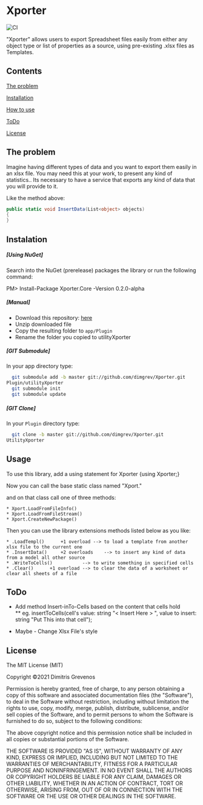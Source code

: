 # Xporter
![CI](https://github.com/dimgrev/Xporter/actions/workflows/ci.yml/badge.svg) 

"Xporter" allows users to export Spreadsheet files easily from either any object type or list of properties as a source, using pre-existing .xlsx files as Templates.

## Contents
[The problem](#The-problem)

[Installation](#Instalation)

[How to use](#Usage)

[ToDo](#ToDo)

[License](#License)

## The problem
Imagine having different types of data and you want to export them easily in an xlsx file.
You may need this at your work, to present any kind of statistics.. Its necessary to have 
a service that exports any kind of data that you will provide to it.

Like the method above:

```C#
public static void InsertData(List<object> objects)
{
}
```

## Instalation
##### [Using NuGet]
Search into the NuGet (prerelease) packages the library or run the following command:

PM> Install-Package Xporter.Core -Version 0.2.0-alpha

##### [Manual]
* Download this repository: <a href="https://github.com/dimgrev/Xporter/archive/main.zip" target="_blank">here</a>
* Unzip downloaded file
* Copy the resulting folder to `app/Plugin`
* Rename the folder you copied to utilityXporter

##### [GIT Submodule]
In your app directory type:
```bash
  git submodule add -b master git://github.com/dimgrev/Xporter.git 
Plugin/utilityXporter
  git submodule init
  git submodule update
```

##### [GIT Clone]
In your `Plugin` directory type:
```bash
  git clone -b master git://github.com/dimgrev/Xporter.git 
UtilityXporter
```

## Usage
To use this library, add a using statement for Xporter {using Xporter;}

Now you can call the base static class named "Xport."

and on that class call one of three methods:

	* Xport.LoadFromFileInfo()
	* Xport.LoadFromFileStream()
	* Xport.CreateNewPackage()

Then you can use the library extensions methods listed below as you like:

	* .LoadTempl()		+1 overload	--> to load a template from another xlsx file to the current one
	* .InsertData()		+2 overloads	--> to insert any kind of data from a model all other source
	* .WriteToCells()			--> to write something in specified cells
	* .Clear()		+1 overload	--> to clear the data of a worksheet or clear all sheets of a file

## ToDo
- Add method Insert-inTo-Cells based on the content that cells hold <br>
** eg. insertToCells(cell's value: string "&lt; Insert Here &gt; ", value to insert: string "Put This into that cell");

- Maybe - Change Xlsx File's style

## License

The MIT License (MIT)

Copyright ©2021 Dimitris Grevenos

Permission is hereby granted, free of charge, to any person obtaining a copy
of this software and associated documentation files (the "Software"), to deal
in the Software without restriction, including without limitation the rights
to use, copy, modify, merge, publish, distribute, sublicense, and/or sell
copies of the Software, and to permit persons to whom the Software is
furnished to do so, subject to the following conditions:

The above copyright notice and this permission notice shall be included in all
copies or substantial portions of the Software.

THE SOFTWARE IS PROVIDED "AS IS", WITHOUT WARRANTY OF ANY KIND, EXPRESS OR
IMPLIED, INCLUDING BUT NOT LIMITED TO THE WARRANTIES OF MERCHANTABILITY,
FITNESS FOR A PARTICULAR PURPOSE AND NONINFRINGEMENT. IN NO EVENT SHALL THE
AUTHORS OR COPYRIGHT HOLDERS BE LIABLE FOR ANY CLAIM, DAMAGES OR OTHER
LIABILITY, WHETHER IN AN ACTION OF CONTRACT, TORT OR OTHERWISE, ARISING FROM,
OUT OF OR IN CONNECTION WITH THE SOFTWARE OR THE USE OR OTHER DEALINGS IN THE
SOFTWARE.
